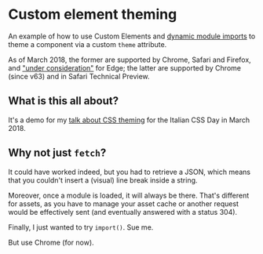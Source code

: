 # Custom element theming

An example of how to use Custom Elements and [dynamic module imports](https://developers.google.com/web/updates/2017/11/dynamic-import) to theme a component via a custom `theme` attribute.

As of March 2018, the former are supported by Chrome, Safari and Firefox, and ["under consideration"](https://developer.microsoft.com/en-us/microsoft-edge/platform/status/customelements/) for Edge; the latter are supported by Chrome (since v63) and in Safari Technical Preview.

## What is this all about?

It's a demo for my [talk about CSS theming](https://github.com/MaxArt2501/css-theming-talk) for the Italian CSS Day in March 2018.

## Why not just `fetch`?

It could have worked indeed, but you had to retrieve a JSON, which means that you couldn't insert a (visual) line break inside a string.

Moreover, once a module is loaded, it will always be there. That's different for assets, as you have to manage your asset cache or another request would be effectively sent (and eventually answered with a status 304).

Finally, I just wanted to try `import()`. Sue me.

But use Chrome (for now).
